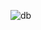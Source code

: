 ![db](https://user-images.githubusercontent.com/74793818/194692688-7c0345cd-fb5c-45f6-8596-b72d939e0d52.png)
